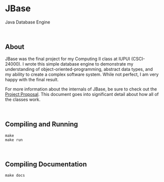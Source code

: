 # JBase
Java Database Engine

<br>

## About
JBase was the final project for my Computing II class at IUPUI (CSCI-24000). I wrote this simple database engine to demonstrate my understanding
of object-oriented-programming, abstract data types, and my ability to create a complex software system. While not perfect, I am very happy with
the final result.

For more information about the internals of JBase, be sure to check out the [Project Proposal](Final-Project-Proposal.pdf). This document goes into
significant detail about how all of the classes work.

<br>

## Compiling and Running
```
make
make run
```

<br>

## Compiling Documentation
```
make docs
```